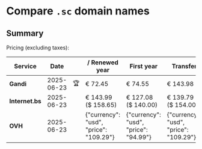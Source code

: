 # Compare `.sc` domain names

## Summary

Pricing (excluding taxes):

| Service | Date |  | / Renewed year | First year | Transfer | Restoration |
|--|--|--|--|--|--|--|
| **Gandi** | 2025-06-23 | 🏆 | € 72.45 | € 74.55 | € 143.98 | € 250.00 |
| **Internet.bs** | 2025-06-23 |  | € 143.99<br>($ 158.65) | € 127.08<br>($ 140.00) | € 139.79<br>($ 154.00) | € 280.15<br>($ 308.65) |
| **OVH** | 2025-06-23 |  | {"currency": "usd", "price": "109.29"} | {"currency": "usd", "price": "94.99"} | {"currency": "usd", "price": "109.29"} |  |
